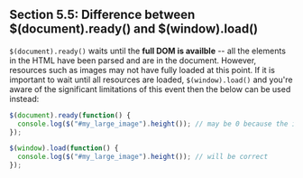 ## Section 5.5: Difference between $(document).ready() and $(window).load()

`$(document).ready()` waits until the **full DOM is availble** -- all the elements 
in the HTML have been parsed and are in the document. However, resources such as 
images may not have fully loaded at this point. If it is important to
wait until all resources are loaded, `$(window).load()` and you're aware of the 
significant limitations of this event then the below can be used instead:

```js
$(document).ready(function() {
  console.log($("#my_large_image").height()); // may be 0 because the image isn't available
});

$(window).load(function() {
  console.log($("#my_large_image").height()); // will be correct
});
```